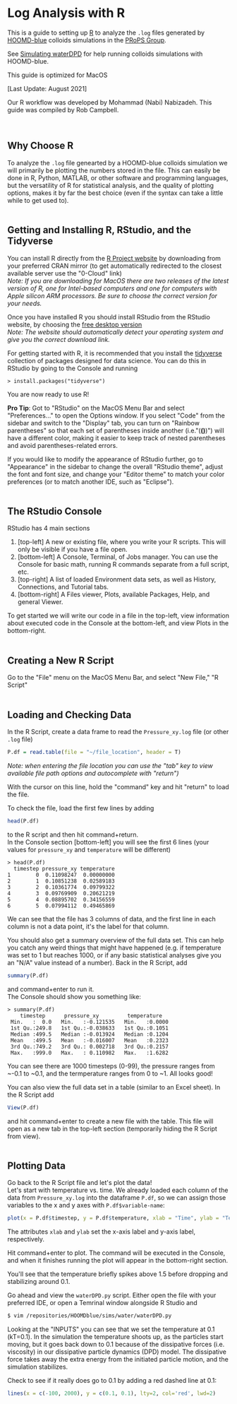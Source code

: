# Log Analysis with R

This is a guide to setting up [R] to analyze the `.log` files generated by [HOOMD-blue] colloids simulations in the [PRoPS Group].

See [Simulating waterDPD](/02-Simulating-waterDPD.md) for help running colloids simulations with HOOMD-blue.

This guide is optimized for MacOS

[Last Update: August 2021]

Our R workflow was developed by Mohammad (Nabi) Nabizadeh. This guide was compiled by Rob Campbell.

[R]: https://www.r-project.org/
[HOOMD-blue]: http://glotzerlab.engin.umich.edu/hoomd-blue/
[PRoPS Group]: https://web.northeastern.edu/complexfluids/
<br>

## Why Choose R

To analyze the `.log` file genearted by a HOOMD-blue colloids simulation we will primarily be plotting the numbers stored in the file. This can easily be done in R, Python, MATLAB, or other software and programming languages, but the versatility of R for statistical analysis, and the quality of plotting options, makes it by far the best choice (even if the syntax can take a little while to get used to).
<br>
<br>
## Getting and Installing R, RStudio, and the Tidyverse

You can install R directly from the [R Project website](https://www.r-project.org/) by downloading from your preferred CRAN mirror (to get automatically redirected to the closest available server use the "0-Cloud" link)<br>
*Note: If you are downloading for MacOS there are two releases of the latest version of R, one for Intel-based computers and one for computers with Apple silicon ARM processors. Be sure to choose the correct version for your needs.*

Once you have installed R you should install RStudio from the RStudio website, by choosing the [free desktop version](https://www.rstudio.com/products/rstudio/download/#download)<br>
*Note: The website should automatically detect your operating system and give you the correct download link.*

For getting started with R, it is recommended that you install the [tidyverse](https://www.tidyverse.org/) collection of packages designed for data science. You can do this in RStudio by going to the Console and running
```console
> install.packages("tidyverse")
```

You are now ready to use R!

**Pro Tip**: Got to "RStudio" on the MacOS Menu Bar and select "Preferences..." to open the Options window. If you select "Code" from the sidebar and switch to the "Display" tab, you can turn on "Rainbow parentheses" so that each set of parentheses inside another (i.e."(**()**)") will have a different color, making it easier to keep track of nested parentheses and avoid parentheses-related errors.

If you would like to modify the appearance of RStudio further, go to "Appearance" in the sidebar to change the overall "RStudio theme", adjust the font and font size, and change your "Editor theme" to match your color preferences (or to match another IDE, such as "Eclipse").
<br>
<br>
## The RStudio Console

RStudio has 4 main sections
1. [top-left] A new or existing file, where you write your R scripts. This will only be visible if you have a file open.
2. [bottom-left] A Console, Terminal, of Jobs manager. You can use the Console for basic math, running R commands separate from a full script, etc.
3. [top-right] A list of loaded Environment data sets, as well as History, Connections, and Tutorial tabs.
4. [bottom-right] A Files viewer, Plots, available Packages, Help, and general Viewer.

To get started we will write our code in a file in the top-left, view information about executed code in the Console at the bottom-left, and view Plots in the bottom-right.
<br>
<br>
## Creating a New R Script

Go to the "File" menu on the MacOS Menu Bar, and select "New File," "R Script"
<br>
<br>
## Loading and Checking Data

In the R Script, create a data frame to read the `Pressure_xy.log` file (or other `.log` file)
```r
P.df = read.table(file = "~/file_location", header = T)
```
*Note: when entering the file location you can use the "tab" key to view available file path options and autocomplete with "return")*

 With the cursor on this line, hold the "command" key and hit "return" to load the file. 

To check the file, load the first few lines by adding
```r
head(P.df)
```
to the R script and then hit command+return. <br>
In the Console section [bottom-left] you will see the first 6 lines (your values for `pressure_xy` and `temperature` will be different)
```console
> head(P.df)
  timestep pressure_xy temperature
1        0  0.11098247  0.00000000
2        1  0.10851238  0.02589183
3        2  0.10361774  0.09799322
4        3  0.09769909  0.20621219
5        4  0.08895702  0.34156559
6        5  0.07994112  0.49465869
```
We can see that the file has 3 columns of data, and the first line in each column is not a data point, it's the label for that column.

You should also get a summary overview of the full data set. This can help you catch any weird things that might have happened (e.g. if temperature was set to 1 but reaches 1000, or if any basic statistical analyses give you an "N/A" value instead of a number).
Back in the R Script, add
```r
summary(P.df)
```
and command+enter to run it.<br>
The Console should show you something like:
```console
> summary(P.df)
    timestep      pressure_xy         temperature    
 Min.   :  0.0   Min.   :-0.121535   Min.   :0.0000  
 1st Qu.:249.8   1st Qu.:-0.038633   1st Qu.:0.1051  
 Median :499.5   Median :-0.013924   Median :0.1204  
 Mean   :499.5   Mean   :-0.016007   Mean   :0.2323  
 3rd Qu.:749.2   3rd Qu.: 0.002718   3rd Qu.:0.2157  
 Max.   :999.0   Max.   : 0.110982   Max.   :1.6282 
```
You can see there are 1000 timesteps (0-99), the pressure ranges from ~-0.1 to ~0.1, and the termperature ranges from 0 to ~1. All looks good!

You can also view the full data set in a table (similar to an Excel sheet). In the R Script add
```r
View(P.df)
```
and hit command+enter to create a new file with the table. This file will open as a new tab in the top-left section (temporarily hiding the R Script from view).
<br>
<br>
## Plotting Data

Go back to the R Script file and let's plot the data!<br>
Let's start with temperature vs. time. We already loaded each column of the data from `Pressure_xy.log` into the dataframe `P.df`, so we can assign those variables to the x and y axes with `P.df$variable-name`:
```r
plot(x = P.df$timestep, y = P.df$temperature, xlab = "Time", ylab = "Temperature")
```
The attributes `xlab` and `ylab` set the x-axis label and y-axis label, respectively.

Hit command+enter to plot. The command will be executed in the Console, and when it finishes running the plot will appear in the bottom-right section.

You'll see that the temperature briefly spikes above 1.5 before dropping and stabilizing around 0.1. 

Go ahead and view the `waterDPD.py` script. Either open the file with your preferred IDE, or open a Temrinal window alongside R Studio and 
```bash
$ vim /repositories/HOOMDblue/sims/water/waterDPD.py
```
Looking at the "INPUTS" you can see that we set the temperature at 0.1 (kT=0.1). In the simulation the temperature shoots up, as the particles start moving, but it goes back down to 0.1 because of the dissipative forces (i.e. viscosity) in our dissipative particle dynamics (DPD) model. The dissipative force takes away the extra energy from the initiated particle motion, and the simulation stabilizes.

Check to see if it really does go to 0.1 by adding a red dashed line at 0.1:
```r
lines(x = c(-100, 2000), y = c(0.1, 0.1), lty=2, col='red', lwd=2)
```



